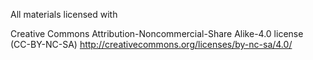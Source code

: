 All materials licensed with 

Creative Commons Attribution-Noncommercial-Share Alike-4.0 license (CC-BY-NC-SA)
http://creativecommons.org/licenses/by-nc-sa/4.0/

